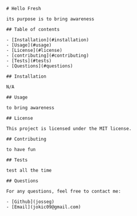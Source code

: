 
    # Hello Fresh
    
    its purpose is to bring awareness
    
    ## Table of contents
    
    - [Installation](#installation)
    - [Usage](#usage)
    - [License](#license)
    - [contributing](#contributing)
    - [Tests](#tests)
    - [Questions](#questions)
    
    ## Installation
    
    N/A
    
    ## Usage
    
    to bring awareness
    
    ## License
    
    This project is licensed under the MIT license.
    
    ## Contributing
    
    to have fun 
    
    ## Tests
    
    test all the time
    
    ## Questions
    
    For any questions, feel free to contact me:
    
    - [Github](josseg)
    - [Email](jokic09@gmail.com)
    